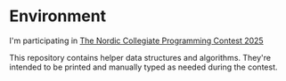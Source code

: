 # Environment

I'm participating in [The Nordic Collegiate Programming Contest 2025](https://nordic.icpc.io/ncpc2025/)

This repository contains helper data structures and algorithms.
They're intended to be printed and manually typed as needed during the contest.
